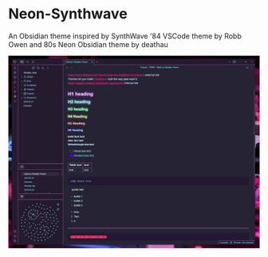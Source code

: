 # Neon-Synthwave
An Obsidian theme inspired by SynthWave '84 VSCode theme by Robb Owen and 80s Neon Obsidian theme by deathau


![Screenshot](./screenshot.jpg)
